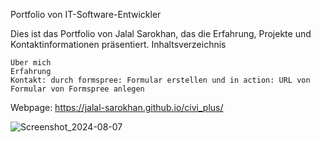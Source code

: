 Portfolio von IT-Software-Entwickler

Dies ist das Portfolio von Jalal Sarokhan, das die Erfahrung, Projekte und Kontaktinformationen präsentiert.
Inhaltsverzeichnis

    Über mich
    Erfahrung
    Kontakt: durch formspree: Formular erstellen und in action: URL von Formular von Formspree anlegen

Webpage: https://jalal-sarokhan.github.io/civi_plus/

![Screenshot_2024-08-07](https://jalal-sarokhan.github.io/civi_plus/)
